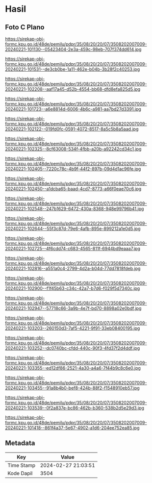 # Hasil

## Foto C Plano

https://sirekap-obj-formc.kpu.go.id/48de/pemilu/pdpr/35/08/20/20/07/3508202007009-20240221-101130--05423404-2e3a-459c-98eb-707f374dd614.jpg

https://sirekap-obj-formc.kpu.go.id/48de/pemilu/pdpr/35/08/20/20/07/3508202007009-20240221-101531--de3cb0be-1a11-462e-b04b-3b28f2c40253.jpg

https://sirekap-obj-formc.kpu.go.id/48de/pemilu/pdpr/35/08/20/20/07/3508202007009-20240221-102208--aaf17a45-d52b-4554-bb68-dfd8efa825d5.jpg

https://sirekap-obj-formc.kpu.go.id/48de/pemilu/pdpr/35/08/20/20/07/3508202007009-20240221-101723--a6e8814d-6006-4b6c-a981-aa7bd27d3391.jpg

https://sirekap-obj-formc.kpu.go.id/48de/pemilu/pdpr/35/08/20/20/07/3508202007009-20240221-102122--019fd0fc-0591-4072-8517-8a5c5b8a5aad.jpg

https://sirekap-obj-formc.kpu.go.id/48de/pemilu/pdpr/35/08/20/20/07/3508202007009-20240221-102325--8cf63008-534f-4fbb-a20b-a92242cd34c1.jpg

https://sirekap-obj-formc.kpu.go.id/48de/pemilu/pdpr/35/08/20/20/07/3508202007009-20240221-102405--7220c78c-4b9f-44f2-897b-09d4d1ac96fe.jpg

https://sirekap-obj-formc.kpu.go.id/48de/pemilu/pdpr/35/08/20/20/07/3508202007009-20240221-102450--a1dcba65-baad-4cd7-8773-a66f0eae70c6.jpg

https://sirekap-obj-formc.kpu.go.id/48de/pemilu/pdpr/35/08/20/20/07/3508202007009-20240221-102548--247b1629-6472-430a-8368-948e99796b41.jpg

https://sirekap-obj-formc.kpu.go.id/48de/pemilu/pdpr/35/08/20/20/07/3508202007009-20240221-102644--55f3c87d-79e6-4afb-895e-899212a1e0d5.jpg

https://sirekap-obj-formc.kpu.go.id/48de/pemilu/pdpr/35/08/20/20/07/3508202007009-20240221-102725--4f6cdd74-c683-4565-811f-6944bd9eaaa7.jpg

https://sirekap-obj-formc.kpu.go.id/48de/pemilu/pdpr/35/08/20/20/07/3508202007009-20240221-102816--a551a0c4-2799-4d2a-b04d-77dd7818fdeb.jpg

https://sirekap-obj-formc.kpu.go.id/48de/pemilu/pdpr/35/08/20/20/07/3508202007009-20240221-102900--f1f45b63-c34c-42a7-b7d6-f029f5d7340c.jpg

https://sirekap-obj-formc.kpu.go.id/48de/pemilu/pdpr/35/08/20/20/07/3508202007009-20240221-102947--57718c66-3a9b-4e7f-bd70-8898a02e0bdf.jpg

https://sirekap-obj-formc.kpu.go.id/48de/pemilu/pdpr/35/08/20/20/07/3508202007009-20240221-103203--260150d3-7af5-4221-9f91-33eb08400195.jpg

https://sirekap-obj-formc.kpu.go.id/48de/pemilu/pdpr/35/08/20/20/07/3508202007009-20240221-103252--dc0740bc-cfdd-440c-90f3-4fd37f2d4ddf.jpg

https://sirekap-obj-formc.kpu.go.id/48de/pemilu/pdpr/35/08/20/20/07/3508202007009-20240221-103355--ed12df86-2521-4a30-a4a6-7f44b9c8c6e0.jpg

https://sirekap-obj-formc.kpu.go.id/48de/pemilu/pdpr/35/08/20/20/07/3508202007009-20240221-103455--91a8b4b0-bef8-424b-88f2-f1548910eb57.jpg

https://sirekap-obj-formc.kpu.go.id/48de/pemilu/pdpr/35/08/20/20/07/3508202007009-20240221-103539--0f2a837e-bc86-462b-b360-538b2d5e29d3.jpg

https://sirekap-obj-formc.kpu.go.id/48de/pemilu/pdpr/35/08/20/20/07/3508202007009-20240221-101418--861f4a37-5e67-4902-a1d6-204ee752ea85.jpg


## Metadata

| Key        | Value               |
| ---------- | ------------------- |
| Time Stamp | 2024-02-27 21:03:51 |
| Kode Dapil | 3504                |



